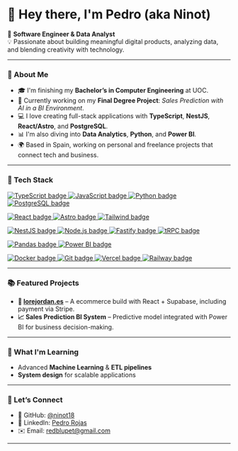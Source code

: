 # 👋 Hey there, I'm Pedro (aka Ninot)

🎯 **Software Engineer & Data Analyst**  
💡 Passionate about building meaningful digital products, analyzing data, and blending creativity with technology.

---

### 🚀 About Me
- 🎓 I'm finishing my **Bachelor’s in Computer Engineering** at UOC.  
- 🧠 Currently working on my **Final Degree Project**: *Sales Prediction with AI in a BI Environment*.  
- 💻 I love creating full-stack applications with **TypeScript**, **NestJS**, **React/Astro**, and **PostgreSQL**.  
- 📊 I'm also diving into **Data Analytics**, **Python**, and **Power BI**.  
- 🌍 Based in Spain, working on personal and freelance projects that connect tech and business.

---

### 🧩 Tech Stack
<p>
  <!-- Lenguajes -->
  <a href="https://www.typescriptlang.org/" target="_blank">
    <img src="https://img.shields.io/badge/TypeScript-3178C6?style=for-the-badge&logo=typescript&logoColor=white" alt="TypeScript badge" />
  </a>
  <a href="https://developer.mozilla.org/docs/Web/JavaScript" target="_blank">
    <img src="https://img.shields.io/badge/JavaScript-F7DF1E?style=for-the-badge&logo=javascript&logoColor=black" alt="JavaScript badge" />
  </a>
  <a href="https://www.python.org/" target="_blank">
    <img src="https://img.shields.io/badge/Python-3776AB?style=for-the-badge&logo=python&logoColor=white" alt="Python badge" />
  </a>
  <a href="https://www.postgresql.org/" target="_blank">
    <img src="https://img.shields.io/badge/PostgreSQL-4169E1?style=for-the-badge&logo=postgresql&logoColor=white" alt="PostgreSQL badge" />
  </a>
</p>

<p>
  <!-- Frontend -->
  <a href="https://react.dev/" target="_blank">
    <img src="https://img.shields.io/badge/React-20232A?style=for-the-badge&logo=react&logoColor=61DAFB" alt="React badge" />
  </a>
  <a href="https://astro.build/" target="_blank">
    <img src="https://img.shields.io/badge/Astro-0B0D0E?style=for-the-badge&logo=astro&logoColor=white" alt="Astro badge" />
  </a>
  <a href="https://tailwindcss.com/" target="_blank">
    <img src="https://img.shields.io/badge/TailwindCSS-38B2AC?style=for-the-badge&logo=tailwindcss&logoColor=white" alt="Tailwind badge" />
  </a>
</p>

<p>
  <!-- Backend -->
  <a href="https://nestjs.com/" target="_blank">
    <img src="https://img.shields.io/badge/NestJS-E0234E?style=for-the-badge&logo=nestjs&logoColor=white" alt="NestJS badge" />
  </a>
  <a href="https://nodejs.org/" target="_blank">
    <img src="https://img.shields.io/badge/Node.js-339933?style=for-the-badge&logo=nodedotjs&logoColor=white" alt="Node.js badge" />
  </a>
  <a href="https://fastify.dev/" target="_blank">
    <img src="https://img.shields.io/badge/Fastify-000000?style=for-the-badge&logo=fastify&logoColor=white" alt="Fastify badge" />
  </a>
  <a href="https://trpc.io/" target="_blank">
    <img src="https://img.shields.io/badge/tRPC-2596BE?style=for-the-badge&logo=trpc&logoColor=white" alt="tRPC badge" />
  </a>
</p>

<p>
  <!-- Data/BI -->
  <a href="https://www.python.org/" target="_blank">
    <img src="https://img.shields.io/badge/Pandas-150458?style=for-the-badge&logo=pandas&logoColor=white" alt="Pandas badge" />
  </a>
  <a href="https://powerbi.microsoft.com/" target="_blank">
    <img src="https://img.shields.io/badge/Power%20BI-F2C811?style=for-the-badge&logo=powerbi&logoColor=black" alt="Power BI badge" />
  </a>
</p>

<p>
  <!-- Infra/DevOps -->
  <a href="https://www.docker.com/" target="_blank">
    <img src="https://img.shields.io/badge/Docker-2496ED?style=for-the-badge&logo=docker&logoColor=white" alt="Docker badge" />
  </a>
  <a href="https://git-scm.com/" target="_blank">
    <img src="https://img.shields.io/badge/Git-F05032?style=for-the-badge&logo=git&logoColor=white" alt="Git badge" />
  </a>
  <a href="https://vercel.com/" target="_blank">
    <img src="https://img.shields.io/badge/Vercel-000000?style=for-the-badge&logo=vercel&logoColor=white" alt="Vercel badge" />
  </a>
  <a href="https://railway.app/ target="_blank"">
    <img src="https://img.shields.io/badge/Railway-0B0D0E?style=for-the-badge&logo=railway&logoColor=white" alt="Railway badge" />
  </a>
</p>

---

### 📚 Featured Projects
- **📘 <a href="https://www.lorejordan.es/" target="_blank">lorejordan.es**</a> – A ecommerce build with React + Supabase, including payment via Stripe.  
- **📈 Sales Prediction BI System** – Predictive model integrated with Power BI for business decision-making.  

---

### 🌱 What I'm Learning
- Advanced **Machine Learning** & **ETL pipelines**  
- **System design** for scalable applications  

---

### 💬 Let’s Connect
- 🐙 GitHub: [@ninot18](https://github.com/ninot18)  
- 💼 LinkedIn: [Pedro Rojas](https://www.linkedin.com/in/ninot18)  
- ✉️ Email: [redblupet@gmail.com](mailto:redblupet@gmail.com)

---




